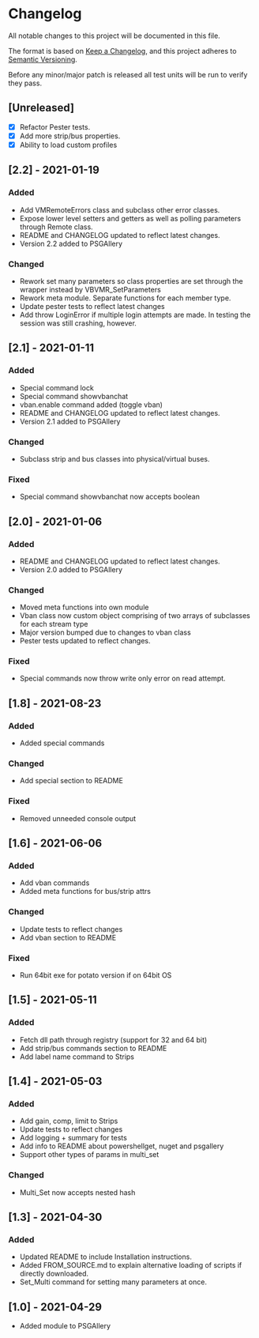 # Changelog
All notable changes to this project will be documented in this file.

The format is based on [Keep a Changelog](https://keepachangelog.com/en/1.0.0/),
and this project adheres to [Semantic Versioning](https://semver.org/spec/v2.0.0.html).

Before any minor/major patch is released all test units will be run to verify they pass.

## [Unreleased]
- [x] Refactor Pester tests.
- [x] Add more strip/bus properties.
- [x] Ability to load custom profiles

## [2.2] - 2021-01-19
### Added
- Add VMRemoteErrors class and subclass other error classes.
- Expose lower level setters and getters as well as polling parameters through Remote class.
- README and CHANGELOG updated to reflect latest changes.
- Version 2.2 added to PSGAllery

### Changed
- Rework set many parameters so class properties are set through the wrapper instead by VBVMR_SetParameters
- Rework meta module. Separate functions for each member type.
- Update pester tests to reflect latest changes
- Add throw LoginError if multiple login attempts are made. In testing the session was still crashing, however.

## [2.1] - 2021-01-11
### Added
- Special command lock
- Special command showvbanchat
- vban.enable command added (toggle vban)
- README and CHANGELOG updated to reflect latest changes.
- Version 2.1 added to PSGAllery

### Changed
- Subclass strip and bus classes into physical/virtual buses.

### Fixed
- Special command showvbanchat now accepts boolean

## [2.0] - 2021-01-06
### Added
- README and CHANGELOG updated to reflect latest changes.
- Version 2.0 added to PSGAllery

### Changed
- Moved meta functions into own module
- Vban class now custom object comprising of two arrays of subclasses for each stream type
- Major version bumped due to changes to vban class
- Pester tests updated to reflect changes.

### Fixed
- Special commands now throw write only error on read attempt.

## [1.8] - 2021-08-23
### Added
- Added special commands

### Changed
- Add special section to README

### Fixed
- Removed unneeded console output

## [1.6] - 2021-06-06
### Added
- Add vban commands
- Added meta functions for bus/strip attrs

### Changed
- Update tests to reflect changes
- Add vban section to README

### Fixed
- Run 64bit exe for potato version if on 64bit OS

## [1.5] - 2021-05-11
### Added
- Fetch dll path through registry (support for 32 and 64 bit)
- Add strip/bus commands section to README
- Add label name command to Strips

## [1.4] - 2021-05-03
### Added
- Add gain, comp, limit to Strips
- Update tests to reflect changes
- Add logging + summary for tests
- Add info to README about powershellget, nuget and psgallery
- Support other types of params in multi_set

### Changed
- Multi_Set now accepts nested hash

## [1.3] - 2021-04-30
### Added
- Updated README to include Installation instructions.
- Added FROM_SOURCE.md to explain alternative loading of scripts if directly
downloaded.
- Set_Multi command for setting many parameters at once.


## [1.0] - 2021-04-29
- Added module to PSGAllery
